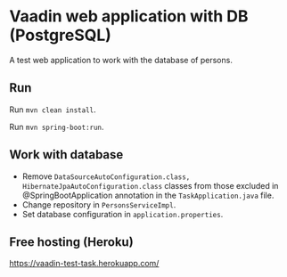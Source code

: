 # Vaadin web application with DB (PostgreSQL)

A test web application to work with the database of persons.

## Run

Run `mvn clean install`.

Run `mvn spring-boot:run`.

## Work with database

* Remove `DataSourceAutoConfiguration.class, HibernateJpaAutoConfiguration.class` classes from those excluded in @SpringBootApplication annotation in the `TaskApplication.java` file.
* Change repository in `PersonsServiceImpl`.
* Set database configuration in `application.properties`.

## Free hosting (Heroku)

https://vaadin-test-task.herokuapp.com/
